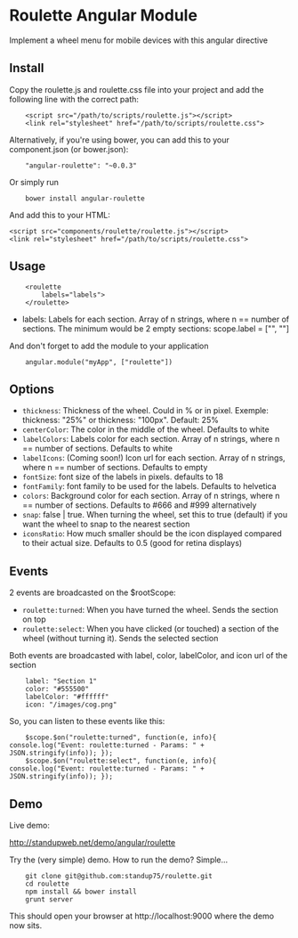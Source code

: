 Roulette Angular Module
========================

Implement a wheel menu for mobile devices with this angular directive

Install
-------

Copy the roulette.js and roulette.css file into your project and add the following line with the correct path:

		<script src="/path/to/scripts/roulette.js"></script>
		<link rel="stylesheet" href="/path/to/scripts/roulette.css">


Alternatively, if you're using bower, you can add this to your component.json (or bower.json):

		"angular-roulette": "~0.0.3"

Or simply run

		bower install angular-roulette

And add this to your HTML:

    <script src="components/roulette/roulette.js"></script>
    <link rel="stylesheet" href="/path/to/scripts/roulette.css">


Usage
-----
		<roulette
			labels="labels">
		</roulette>

- labels: Labels for each section. Array of n strings, where n == number of sections. The minimum would be 2 empty sections: scope.label = ["", ""]

And don't forget to add the module to your application

		angular.module("myApp", ["roulette"])

Options
-------

- `thickness`: Thickness of the wheel. Could in % or in pixel. Exemple: thickness: "25%" or thickness: "100px". Default: 25%
- `centerColor`: The color in the middle of the wheel. Defaults to white
- `labelColors`: Labels color for each section. Array of n strings, where n == number of sections. Defaults to white
- `labelIcons`: (Coming soon!) Icon url for each section. Array of n strings, where n == number of sections. Defaults to empty
- `fontSize`: font size of the labels in pixels. defaults to 18
- `fontFamily`: font family to be used for the labels. Defaults to helvetica
- `colors`: Background color for each section. Array of n strings, where n == number of sections. Defaults to #666 and #999 alternatively
- `snap`: false | true. When turning the wheel, set this to true (default) if you want the wheel to snap to the nearest section
- `iconsRatio`: How much smaller should be the icon displayed compared to their actual size. Defaults to 0.5 (good for retina displays)

Events
------

2 events are broadcasted on the $rootScope:
- `roulette:turned`: When you have turned the wheel. Sends the section on top
- `roulette:select`: When you have clicked (or touched) a section of the wheel (without turning it). Sends the selected section

Both events are broadcasted with label, color, labelColor, and icon url of the section

		label: "Section 1"
		color: "#555500"
		labelColor: "#ffffff"
		icon: "/images/cog.png"

So, you can listen to these events like this:

		$scope.$on("roulette:turned", function(e, info){ console.log("Event: roulette:turned - Params: " + JSON.stringify(info)); });
		$scope.$on("roulette:select", function(e, info){ console.log("Event: roulette:turned - Params: " + JSON.stringify(info)); });

Demo
----

Live demo:

http://standupweb.net/demo/angular/roulette

Try the (very simple) demo. How to run the demo? Simple...

		git clone git@github.com:standup75/roulette.git
		cd roulette
		npm install && bower install
		grunt server

This should open your browser at http://localhost:9000 where the demo now sits.
